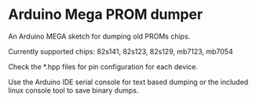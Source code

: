 # Arduino Mega PROM dumper
An Arduino MEGA sketch for dumping old PROMs chips.


Currently supported chips:
82s141, 82s123, 82s129, mb7123, mb7054


Check the *.hpp files for pin configuration for each device.


Use the Arduino IDE serial console for text based dumping or the included linux console tool to save binary dumps.
